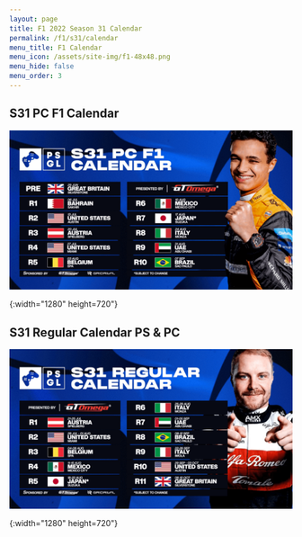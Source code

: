 ```yaml
---
layout: page
title: F1 2022 Season 31 Calendar
permalink: /f1/s31/calendar
menu_title: F1 Calendar
menu_icon: /assets/site-img/f1-48x48.png
menu_hide: false
menu_order: 3
---
```


<div class="center">

## S31 PC F1 Calendar
[![S31 PC F1 Calendar]](/assets/site-img/PSGL-Calendar-PC-F1.png)


[S31 PC F1 Calendar]: /assets/site-img/PSGL-Calendar-PC-F1.png
{:width="1280" height=720"}

## S31 Regular Calendar PS & PC
[![S31 Regular Calendar]](/assets/site-img/PSGL-Calendar-Regular.png)


[S31 Regular Calendar]: /assets/site-img/PSGL-Calendar-Regular.png
{:width="1280" height=720"}

</div>